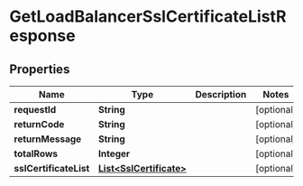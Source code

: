 
# GetLoadBalancerSslCertificateListResponse

## Properties
Name | Type | Description | Notes
------------ | ------------- | ------------- | -------------
**requestId** | **String** |  |  [optional]
**returnCode** | **String** |  |  [optional]
**returnMessage** | **String** |  |  [optional]
**totalRows** | **Integer** |  |  [optional]
**sslCertificateList** | [**List&lt;SslCertificate&gt;**](SslCertificate.md) |  |  [optional]



